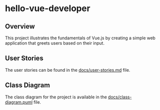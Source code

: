 # hello-vue-developer

## Overview

This project illustrates the fundamentals of Vue.js by creating a simple web application that greets users based on their input.

## User Stories
The user stories can be found in the [docs/user-stories.md](docs/user-stories.md) file.

## Class Diagram
The class diagram for the project is available in the [docs/class-diagram.puml](docs/class-diagram.puml) file.